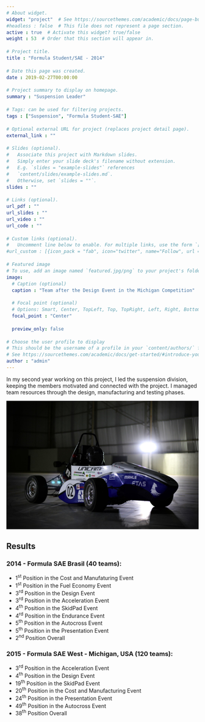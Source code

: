 ```yaml
---
# About widget.
widget: "project"  # See https://sourcethemes.com/academic/docs/page-builder/
#headless : false  # This file does not represent a page section.
active : true  # Activate this widget? true/false
weight : 53  # Order that this section will appear in.

# Project title.
title : "Formula Student/SAE - 2014"

# Date this page was created.
date : 2019-02-27T00:00:00

# Project summary to display on homepage.
summary : "Suspension Leader"

# Tags: can be used for filtering projects.
tags : ["Suspension", "Formula Student-SAE"]

# Optional external URL for project (replaces project detail page).
external_link : ""

# Slides (optional).
#   Associate this project with Markdown slides.
#   Simply enter your slide deck's filename without extension.
#   E.g. `slides = "example-slides"` references 
#   `content/slides/example-slides.md`.
#   Otherwise, set `slides = ""`.
slides : ""

# Links (optional).
url_pdf : ""
url_slides : ""
url_video : ""
url_code : ""

# Custom links (optional).
#   Uncomment line below to enable. For multiple links, use the form `[{...}, {...}, {...}]`.
#url_custom : [{icon_pack = "fab", icon="twitter", name="Follow", url = "https://twitter.com/georgecushen"}]

# Featured image
# To use, add an image named `featured.jpg/png` to your project's folder. 
image:
  # Caption (optional)
  caption : "Team after the Design Event in the Michigan Competition"
  
  # Focal point (optional)
  # Options: Smart, Center, TopLeft, Top, TopRight, Left, Right, BottomLeft, Bottom, BottomRight
  focal_point : "Center"
  
  preview_only: false
  
# Choose the user profile to display
# This should be the username of a profile in your `content/authors/` folder.
# See https://sourcethemes.com/academic/docs/get-started/#introduce-yourself
author : "admin"
---
```


In my second year working on this project, I led the suspension division, keeping the members motivated and connected with the project. I managed team resources through the design, manufacturing and testing phases.

<img src="f2014.jpg" alt="F2014">

## Results
### 2014 - Formula SAE Brasil (40 teams):
* 1<sup>st</sup> Position in the Cost and Manufaturing Event
* 1<sup>st</sup> Position in the Fuel Economy Event
* 3<sup>rd</sup> Position in the Design Event
* 3<sup>rd</sup> Position in the Acceleration Event
* 4<sup>th</sup> Position in the SkidPad Event
* 4<sup>rd</sup> Position in the Endurance Event
* 5<sup>th</sup> Position in the Autocross Event
* 5<sup>th</sup> Position in the Presentation Event
* 2<sup>nd</sup> Position Overall

### 2015 - Formula SAE West - Michigan, USA (120 teams):
* 3<sup>rd</sup> Position in the Acceleration Event
* 4<sup>th</sup> Position in the Design Event
* 19<sup>th</sup> Position in the SkidPad Event
* 20<sup>th</sup> Position in the Cost and Manufacturing Event
* 24<sup>th</sup> Position in the Presentation Event
* 49<sup>th</sup> Position in the Autocross Event
* 38<sup>th</sup> Position Overall
